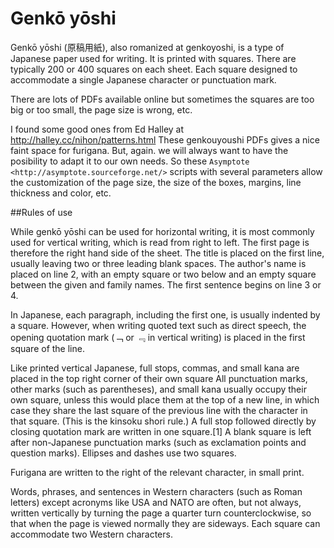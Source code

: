 Genkō yōshi
==========


Genkō yōshi (原稿用紙), also romanized at genkoyoshi, is a type of Japanese
paper used for writing. It is printed with squares. There are typically 200 or
400 squares on each sheet. Each square designed to accommodate a single
Japanese character or punctuation mark.

There are lots of PDFs available online but sometimes the squares are too big
or too small, the page size is wrong, etc.

I found some good ones from Ed Halley at http://halley.cc/nihon/patterns.html
These genkouyoushi PDFs gives a nice faint space for furigana. 
But, again. we will always want to have the posibility to adapt it
to our own needs. So these `Asymptote <http://asymptote.sourceforge.net/>` 
scripts with several parameters allow the customization of the page size, the
size of the boxes, margins, line thickness and color, etc.


##Rules of use

While genkō yōshi can be used for horizontal writing, it is most commonly used
for vertical writing, which is read from right to left. The first page is
therefore the right hand side of the sheet. The title is placed on the
first line, usually leaving two or three leading blank spaces. The author's
name is placed on line 2, with an empty square or two below and an empty
square between the given and family names. The first sentence begins on
line 3 or 4.

In Japanese, each paragraph, including the first one, is usually indented
by a square. However, when writing quoted text such as direct speech, the
opening quotation mark (﹁ or ﹃ in vertical writing) is placed in the
first square of the line.

Like printed vertical Japanese, full stops, commas, and small kana are
placed in the top right corner of their own square All punctuation marks,
other marks (such as parentheses), and small kana usually occupy their own
square, unless this would place them at the top of a new line, in which
case they share the last square of the previous line with the character in
that square. (This is the kinsoku shori rule.) A full stop followed
directly by closing quotation mark are written in one square.[1] A blank
square is left after non-Japanese punctuation marks (such as exclamation
points and question marks). Ellipses and dashes use two squares.

Furigana are written to the right of the relevant character, in small
print.

Words, phrases, and sentences in Western characters (such as Roman letters)
except acronyms like USA and NATO are often, but not always, written
vertically by turning the page a quarter turn counterclockwise, so that
when the page is viewed normally they are sideways. Each square can
accommodate two Western characters.
